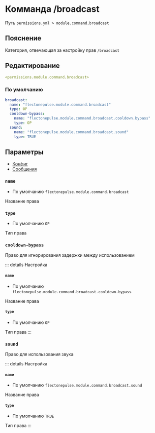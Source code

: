 # Комманда /broadcast
Путь `permissions.yml > module.command.broadcast`

## Пояснение
Категория, отвечающая за настройку прав `/broadcast`

## Редактирование
```yaml
<permissions.module.command.broadcast>
```

### По умолчанию
```yaml
broadcast:
  name: "flectonepulse.module.command.broadcast"
  type: OP
  cooldown-bypass:
    name: "flectonepulse.module.command.broadcast.cooldown.bypass"
    type: OP
  sound:
    name: "flectonepulse.module.command.broadcast.sound"
    type: TRUE
```

## Параметры

- [Конфиг](/ru/config/module/command/broadcast/)
- [Сообщения](/ru/messages/ru_ru/module/command/broadcast/)

### `name`
- По умолчанию `flectonepulse.module.command.broadcast`

Название права

### `type`
- По умолчанию `OP`

Тип права

### `cooldown-bypass`

Право для игнорирования задержки между использованием

::: details Настройка
#### `name`
- По умолчанию `flectonepulse.module.command.broadcast.cooldown.bypass`

Название права

#### `type`
- По умолчанию `OP`

Тип права
:::

### `sound`

Право для использования звука

::: details Настройка
#### `name`
- По умолчанию `flectonepulse.module.command.broadcast.sound`

Название права

#### `type`
- По умолчанию `TRUE`

Тип права
:::

<!--@include: @/ru/parts/permission.md-->

